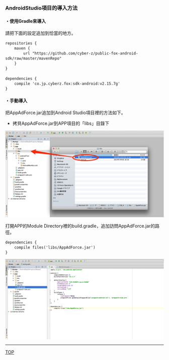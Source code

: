 ### AndroidStudio項目的導入方法

#### ・使用Gradle來導入

請把下面的設定追加到恰當的地方。

```
repositories {
    maven {
        url "https://github.com/cyber-z/public-fox-android-sdk/raw/master/mavenRepo"
    }
}

dependencies {
    compile 'co.jp.cyberz.fox:sdk-android:v2.15.7g'
}
```


#### ・手動導入

把AppAdForce.jar追加到Android Studio項目裡的方法如下。

* 拷貝AppAdForce.jar到APP項目的「libs」目錄下


![integration01](./img01.png)

打開APP的Module Directory裡的build.gradle，追加訪問AppAdForce.jar的路徑。

```
dependencies {
	compile files('libs/AppAdForce.jar')
}
```

![integration02](./img02.png)


---
[TOP](/3.x/lang/zh-tw/README.md)
